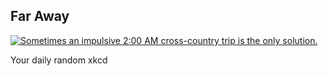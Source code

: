 ## Far Away
[![Sometimes an impulsive 2:00 AM cross-country trip is the only solution.](https://imgs.xkcd.com/comics/far_away.png)](https://xkcd.com/352/ "Sometimes an impulsive 2:00 AM cross-country trip is the only solution.")

Your daily random xkcd
